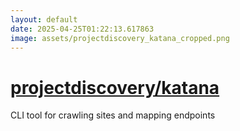```yaml
---
layout: default
date: 2025-04-25T01:22:13.617863
image: assets/projectdiscovery_katana_cropped.png
---
```


# [projectdiscovery/katana](https://github.com/projectdiscovery/katana)

CLI tool for crawling sites and mapping endpoints
